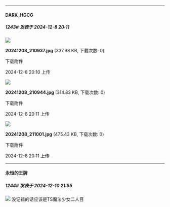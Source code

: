 ﻿
*****

####  DARK_HGCG  
##### 1243#       发表于 2024-12-8 20:11

<img src="https://img.saraba1st.com/forum/202412/08/201049eu4gqhp164uubuzl.jpg" referrerpolicy="no-referrer">

<strong>20241208_210937.jpg</strong> (337.98 KB, 下载次数: 0)

下载附件

2024-12-8 20:10 上传

<img src="https://img.saraba1st.com/forum/202412/08/201109n5uv4vhh980bzuc9.jpg" referrerpolicy="no-referrer">

<strong>20241208_210944.jpg</strong> (314.83 KB, 下载次数: 0)

下载附件

2024-12-8 20:11 上传

<img src="https://img.saraba1st.com/forum/202412/08/201140suoshgauyaaziaii.jpg" referrerpolicy="no-referrer">

<strong>20241208_211001.jpg</strong> (475.43 KB, 下载次数: 0)

下载附件

2024-12-8 20:11 上传


*****

####  永恒的王牌  
##### 1244#       发表于 2024-12-10 21:55

<img src="https://p.sda1.dev/20/eef14b6a37d775d8bc1500ac21675f73/image.jpg" referrerpolicy="no-referrer">
没记错的话应该是TS魔法少女二人目

